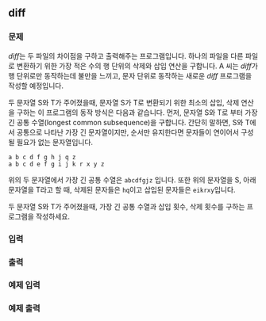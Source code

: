 ## diff

### 문제

*diff*는 두 파일의 차이점을 구하고 출력해주는 프로그램입니다. 하나의 파일을 다른 파일로 변환하기 위한 가장 적은 수의 행 단위의 삭제와 삽입 연산을 구합니다. A 씨는 *diff*가 행 단위로만 동작하는데 불만을 느끼고, 문자 단위로 동작하는 새로운 *diff* 프로그램을 작성할 예정입니다.

두 문자열 S와 T가 주어졌을때, 문자열 S가 T로 변환되기 위한 최소의 삽입, 삭제 연산을 구하는 이 프로그램의 동작 방식은 다음과 같습니다. 먼저, 문자열 S와 T로 부터 가장 긴 공통 수열(longest common subsequence)을 구합니다. 간단히 말하면, S와 T에서 공통으로 나타난 가장 긴 문자열이지만, 순서만 유지한다면 문자들이 연이어서 구성될 필요가 없는 문자열입니다.

```
a b c d f g h j q z
a b c d e f g i j k r x y z
```

위의 두 문자열에서 가장 긴 공통 수열은 `abcdfgjz` 입니다. 또한 위의 문자열을 S, 아래 문자열을 T라고 할 때, 삭제된 문자들은 `hq`이고 삽입된 문자들은 `eikrxy`입니다.

두 문자열 S와 T가 주어졌을때, 가장 긴 공통 수열과 삽입 횟수, 삭제 횟수를 구하는 프로그램을 작성하세요.

### 입력

### 출력

### 예제 입력

### 예제 출력
